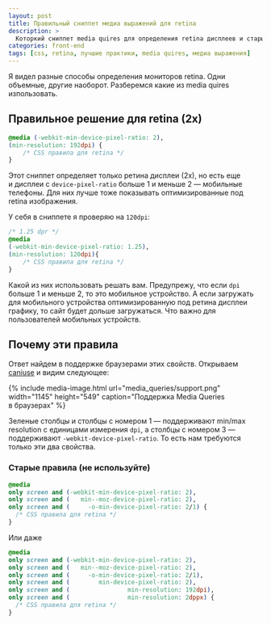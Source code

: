 ```yaml
---
layout: post
title: Правильный сниппет медиа выражений для retina
description: >
  Которкий сниппет media quires для определения retina дисплеев и старые сниппеты от которых нужно давно избавиться.
categories: front-end
tags: [css, retina, лучшие практики, media quires, медиа выражения]
---
```


Я видел разные способы определения мониторов retina. Одни объемные, другие наоборот. Разберемся какие из media quires изпользовать.

## Правильное решение для retina (2x)

~~~css
@media (-webkit-min-device-pixel-ratio: 2),
(min-resolution: 192dpi) {
    /* CSS правила для retina */
}
~~~

Этот сниппет определяет только ретина дисплеи (2х), но есть еще и дисплеи с `device-pixel-ratio` больше 1 и меньше 2 — мобильные телефоны. Для них лучше тоже показывать оптимизированные под retina изображения.

<!-- more -->

У себя в сниппете я проверяю на `120dpi`:

~~~css
/* 1.25 dpr */
@media
(-webkit-min-device-pixel-ratio: 1.25),
(min-resolution: 120dpi){
    /* CSS правила для retina */
}
~~~

Какой из них использовать решать вам. Предупрежу, что если `dpi` больше 1 и меньше 2, то это мобильное устройство. А если загружать для мобильного устройства оптимизированную под ретина дисплеи графику, то сайт будет дольше загружаться. Что важно для пользователей мобильных устройств.

## Почему эти правила

Ответ найдем в поддержке браузерами этих свойств. Открываем <a href="http://caniuse.com/#feat=css-media-resolution">caniuse</a> и видим следующее:


{%
	include media-image.html
	url="media_queries/support.png"
	width="1145"
	height="549"
	caption="Поддержка Media Queries в браузерах"
%}

Зеленые столбцы и столбцы с номером 1 — поддерживают min/max resolution с единицами измерения `dpi`, а столбцы с номером 3 — поддерживают `-webkit-device-pixel-ratio`. То есть нам требуются только эти два свойства.

<h3>Старые правила (не используйте)</h3>

~~~css
@media
only screen and (-webkit-min-device-pixel-ratio: 2),
only screen and (   min--moz-device-pixel-ratio: 2),
only screen and (     -o-min-device-pixel-ratio: 2/1) {
  /* CSS правила для retina */
}
~~~

Или даже

~~~css
@media
only screen and (-webkit-min-device-pixel-ratio: 2),
only screen and (   min--moz-device-pixel-ratio: 2),
only screen and (     -o-min-device-pixel-ratio: 2/1),
only screen and (        min-device-pixel-ratio: 2),
only screen and (                min-resolution: 192dpi),
only screen and (                min-resolution: 2dppx) {
  /* CSS правила для retina */
}
~~~
